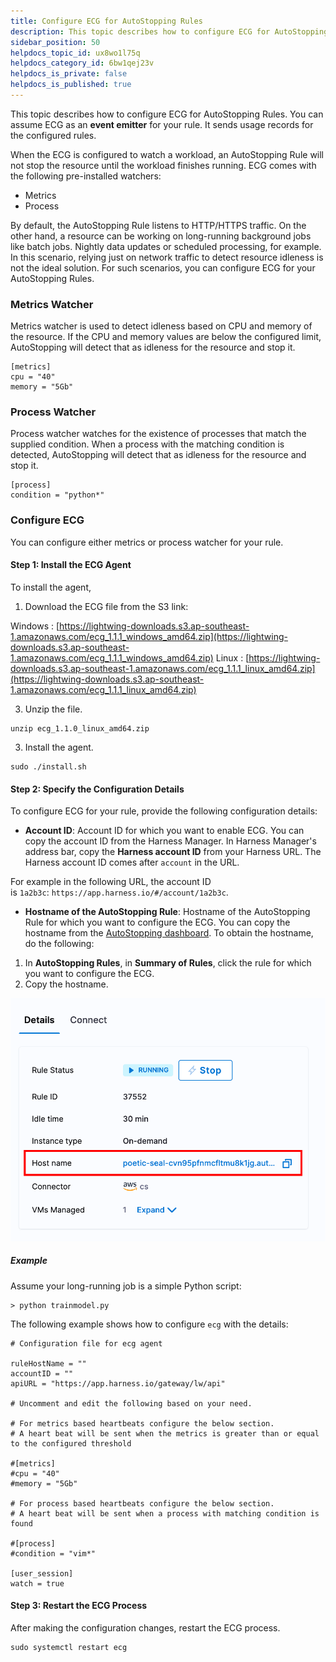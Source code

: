 ```yaml
---
title: Configure ECG for AutoStopping Rules
description: This topic describes how to configure ECG for AutoStopping Rules.
sidebar_position: 50
helpdocs_topic_id: ux8wo1l75q
helpdocs_category_id: 6bw1qej23v
helpdocs_is_private: false
helpdocs_is_published: true
---
```


This topic describes how to configure ECG for AutoStopping Rules. You can assume ECG as an **event emitter** for your rule. It sends usage records for the configured rules.

When the ECG is configured to watch a workload, an AutoStopping Rule will not stop the resource until the workload finishes running. ECG comes with the following pre-installed watchers:

* Metrics
* Process

By default, the AutoStopping Rule listens to HTTP/HTTPS traffic. On the other hand, a resource can be working on long-running background jobs like batch jobs. Nightly data updates or scheduled processing, for example. In this scenario, relying just on network traffic to detect resource idleness is not the ideal solution. For such scenarios, you can configure ECG for your AutoStopping Rules.


### Metrics Watcher

Metrics watcher is used to detect idleness based on CPU and memory of the resource. If the CPU and memory values are below the configured limit, AutoStopping will detect that as idleness for the resource and stop it.


```
[metrics]  
cpu = "40"  
memory = "5Gb"
```
### Process Watcher

Process watcher watches for the existence of processes that match the supplied condition. When a process with the matching condition is detected, AutoStopping will detect that as idleness for the resource and stop it.


```
[process]  
condition = "python*"
```
### Configure ECG

You can configure either metrics or process watcher for your rule.

#### Step 1: Install the ECG Agent

To install the agent,

1. Download the ECG file from the S3 link:

Windows : [https://lightwing-downloads.s3.ap-southeast-1.amazonaws.com/ecg_1.1.1_windows_amd64.zip](https://lightwing-downloads.s3.ap-southeast-1.amazonaws.com/ecg_1.1.1_windows_amd64.zip)
Linux : [https://lightwing-downloads.s3.ap-southeast-1.amazonaws.com/ecg_1.1.1_linux_amd64.zip](https://lightwing-downloads.s3.ap-southeast-1.amazonaws.com/ecg_1.1.1_linux_amd64.zip)

3. Unzip the file.
```
unzip ecg_1.1.0_linux_amd64.zip
```
3. Install the agent.
```
sudo ./install.sh
```

#### Step 2: Specify the Configuration Details

To configure ECG for your rule, provide the following configuration details:

* **Account ID**: Account ID for which you want to enable ECG. You can copy the account ID from the Harness Manager. In Harness Manager's address bar, copy the **Harness account ID** from your Harness URL. The Harness account ID comes after `account` in the URL.  
  
For example in the following URL, the account ID is `1a2b3c`: `https://app.harness.io/#/account/1a2b3c`.
* **Hostname of the AutoStopping Rule**: Hostname of the AutoStopping Rule for which you want to configure the ECG. You can copy the hostname from the [AutoStopping dashboard](../1-optimize-cloud-costs-with-intelligent-cloud-auto-stopping-rules/4-create-auto-stopping-rules/autostopping-dashboard.md). To obtain the hostname, do the following:
1. In **AutoStopping Rules**, in **Summary of Rules**, click the rule for which you want to configure the ECG.
2. Copy the hostname.
   

![](./static/configure-ecg-for-auto-stopping-rules-00.png)


##### Example

Assume your long-running job is a simple Python script:


```
> python trainmodel.py
```
The following example shows how to configure `ecg` with the details:


```
# Configuration file for ecg agent

ruleHostName = ""
accountID = ""
apiURL = "https://app.harness.io/gateway/lw/api"

# Uncomment and edit the following based on your need.

# For metrics based heartbeats configure the below section.
# A heart beat will be sent when the metrics is greater than or equal to the configured threshold

#[metrics]
#cpu = "40"
#memory = "5Gb"

# For process based heartbeats configure the below section.
# A heart beat will be sent when a process with matching condition is found

#[process]
#condition = "vim*"

[user_session]
watch = true
```
#### Step 3: Restart the ECG Process

After making the configuration changes, restart the ECG process.


```
sudo systemctl restart ecg
```
